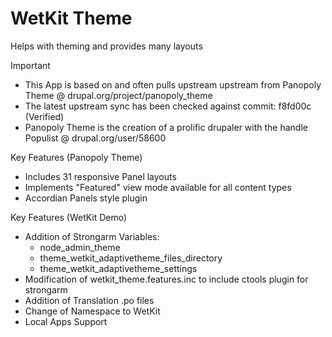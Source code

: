 WetKit Theme
==============
Helps with theming and provides many layouts

Important
* This App is based on and often pulls upstream upstream from Panopoly Theme @ drupal.org/project/panopoly_theme
* The latest upstream sync has been checked against commit: f8fd00c (Verified)
* Panopoly Theme is the creation of a prolific drupaler with the handle Populist @ drupal.org/user/58600

Key Features (Panopoly Theme)
* Includes 31 responsive Panel layouts
* Implements "Featured" view mode available for all content types
* Accordian Panels style plugin

Key Features (WetKit Demo)
* Addition of Strongarm Variables:
    - node_admin_theme
    - theme_wetkit_adaptivetheme_files_directory
    - theme_wetkit_adaptivetheme_settings
* Modification of wetkit_theme.features.inc to include ctools plugin for strongarm
* Addition of Translation .po files
* Change of Namespace to WetKit
* Local Apps Support